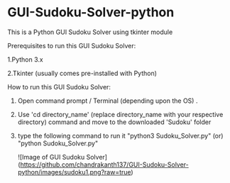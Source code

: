 # GUI-Sudoku-Solver-python

This is a Python GUI Sudoku Solver using tkinter module

Prerequisites to run this GUI Sudoku Solver:

  1.Python 3.x 
  
  2.Tkinter (usually comes pre-installed with Python)
 
How to run this GUI Sudoku Solver:
  1. Open command prompt / Terminal (depending upon the OS) .
  2. Use 'cd directory_name' (replace directory_name with your respective directory) command and move to the downloaded 'Sudoku' folder
  3. type the following command to run it
      "python3 Sudoku_Solver.py"  (or)    "python Sudoku_Solver.py"
      
      
      
      ![Image of GUI Sudoku Solver]
      (https://github.com/chandrakanth137/GUI-Sudoku-Solver-python/images/sudoku1.png?raw=true)
  
